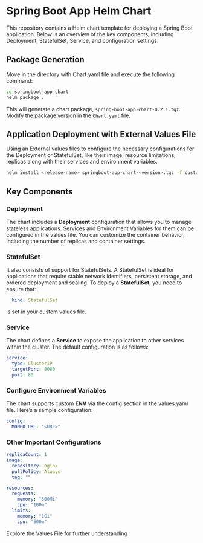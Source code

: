 # Spring Boot App Helm Chart

This repository contains a Helm chart template for deploying a Spring Boot application. Below is an overview of the key components, including Deployment, StatefulSet, Service, and configuration settings.
## Package Generation

Move in the directory with Chart.yaml file and execute the following command:
```bash
cd springboot-app-chart
helm package .
```
This will generate a chart package, `spring-boot-app-chart-0.2.1.tgz`. Modify the package version in the `Chart.yaml` file.

## Application Deployment with External Values File

Using an External values files to configure the necessary configurations for the Deployment or StatefulSet, like their image, resource limitations, replicas along with their services and environment variables.

```bash
helm install <release-name> springboot-app-chart-<version>.tgz -f custom-values.yaml
```

## Key Components

### Deployment

The chart includes a **Deployment** configuration that allows you to manage stateless applications. Services and Environment Variables for them can be configured in the values file. You can customize the container behavior, including the number of replicas and container settings. 

### StatefulSet

 It also consists of support for StatefulSets. A StatefulSet is ideal for applications that require stable network identifiers, persistent storage, and ordered deployment and scaling. To deploy a **StatefulSet**, you need to ensure that:

```yaml
  kind: StatefulSet
```
is set in your custom values file.

### Service

The chart defines a **Service** to expose the application to other services within the cluster. The default configuration is as follows:

```yaml
service:
  type: ClusterIP
  targetPort: 8080
  port: 80
```

### Configure Environment Variables

The chart supports custom **ENV** via the config section in the values.yaml file. Here’s a sample configuration:

```yaml
config:
  MONGO_URL: "<URL>"
```

### Other Important Configurations 
```yaml
replicaCount: 1
image:
  repository: nginx
  pullPolicy: Always
  tag: ""

resources:
  requests:
    memory: "500Mi"
    cpu: "100m"
  limits:
    memory: "1Gi"
    cpu: "500m"
```

Explore the Values File for further understanding
